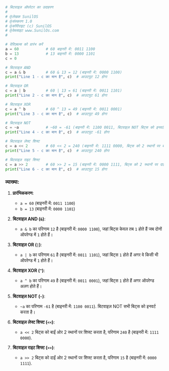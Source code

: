 
```python
# बिटवाइज़ ऑपरेटर का उदाहरण
# 
# @लेखक SunilOS  
# @संस्करण 1.0
# @कॉपीराइट (c) SunilOS  
# @वेबसाइट www.SunilOs.com
#

# वेरिएबल्स को प्रारंभ करें
a = 60            # 60 बाइनरी में: 0011 1100
b = 13            # 13 बाइनरी में: 0000 1101
c = 0

# बिटवाइज़ AND
c = a & b         # 60 & 13 = 12 (बाइनरी में: 0000 1100)
print("Line 1 - c का मान है", c)  # आउटपुट 12 होगा

# बिटवाइज़ OR
c = a | b         # 60 | 13 = 61 (बाइनरी में: 0011 1101)
print("Line 2 - c का मान है", c)  # आउटपुट 61 होगा

# बिटवाइज़ XOR
c = a ^ b         # 60 ^ 13 = 49 (बाइनरी में: 0011 0001)
print("Line 3 - c का मान है", c)  # आउटपुट 49 होगा

# बिटवाइज़ NOT
c = ~a            # ~60 = -61 (बाइनरी में: 1100 0011, बिटवाइज़ NOT बिट्स को इनवर्ट करता है)
print("Line 4 - c का मान है", c)  # आउटपुट -61 होगा

# बिटवाइज़ लेफ्ट शिफ्ट
c = a << 2        # 60 << 2 = 240 (बाइनरी में: 1111 0000, बिट्स को 2 स्थानों पर बाईं ओर शिफ्ट करता है)
print("Line 5 - c का मान है", c)  # आउटपुट 240 होगा

# बिटवाइज़ राइट शिफ्ट
c = a >> 2        # 60 >> 2 = 15 (बाइनरी में: 0000 1111, बिट्स को 2 स्थानों पर दाईं ओर शिफ्ट करता है)
print("Line 6 - c का मान है", c)  # आउटपुट 15 होगा
```

### व्याख्या:

1. **प्रारंभिककरण**:
   - `a = 60` (बाइनरी में: `0011 1100`)
   - `b = 13` (बाइनरी में: `0000 1101`)

2. **बिटवाइज़ AND (`&`)**:
   - `a & b` का परिणाम `12` है (बाइनरी में: `0000 1100`), जहां बिट्स केवल तब `1` होते हैं जब दोनों ऑपरेण्ड में `1` होते हैं।

3. **बिटवाइज़ OR (`|`)**:
   - `a | b` का परिणाम `61` है (बाइनरी में: `0011 1101`), जहां बिट्स `1` होते हैं अगर वे किसी भी ऑपरेण्ड में `1` होते हैं।

4. **बिटवाइज़ XOR (`^`)**:
   - `a ^ b` का परिणाम `49` है (बाइनरी में: `0011 0001`), जहां बिट्स `1` होते हैं अगर ऑपरेण्ड अलग होते हैं।

5. **बिटवाइज़ NOT (`~`)**:
   - `~a` का परिणाम `-61` है (बाइनरी में: `1100 0011`). बिटवाइज़ NOT सभी बिट्स को इनवर्ट करता है।

6. **बिटवाइज़ लेफ्ट शिफ्ट (`<<`)**:
   - `a << 2` बिट्स को बाईं ओर 2 स्थानों पर शिफ्ट करता है, परिणाम `240` है (बाइनरी में: `1111 0000`).

7. **बिटवाइज़ राइट शिफ्ट (`>>`)**:
   - `a >> 2` बिट्स को दाईं ओर 2 स्थानों पर शिफ्ट करता है, परिणाम `15` है (बाइनरी में: `0000 1111`).

